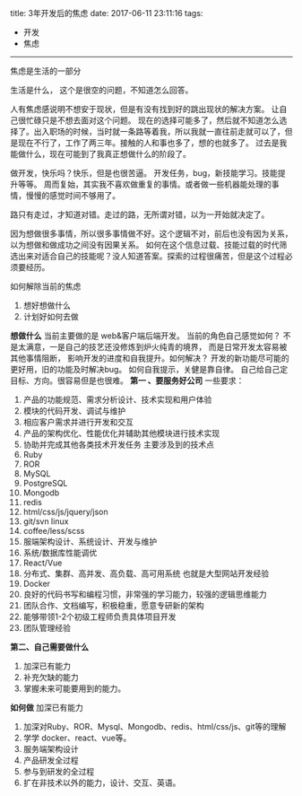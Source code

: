title:  3年开发后的焦虑
date: 2017-06-11 23:11:16
tags: 
- 开发
- 焦虑
---

焦虑是生活的一部分
<!--more-->

生活是什么， 这个是很空的问题，不知道怎么回答。

人有焦虑感说明不想安于现状，但是有没有找到好的跳出现状的解决方案。
让自己很忙碌只是不想去面对这个问题。
现在的选择可能多了，然后就不知道怎么选择了。出入职场的时候，当时就一条路等着我，所以我就一直往前走就可以了，但是现在不行了，工作了两三年。接触的人和事也多了，想的也就多了。
过去是我能做什么，现在可能到了我真正想做什么的阶段了。

做开发，快乐吗？快乐，但是也很苦逼。
开发任务，bug，新技能学习。技能提升等等。
周而复始，其实我不喜欢做重复的事情。或者做一些机器能处理的事情，慢慢的感觉时间不够用了。

路只有走过，才知道对错。走过的路，无所谓对错，以为一开始就决定了。

因为想做很多事情，所以很多事情做不好。这个逻辑不对，前后也没有因为关系，以为想做和做成功之间没有因果关系。
如何在这个信息过载、技能过载的时代筛选出来对适合自己的技能呢？没人知道答案。探索的过程很痛苦，但是这个过程必须要经历。

如何解除当前的焦虑
1. 想好想做什么
2. 计划好如何去做

**想做什么**
当前主要做的是 web&客户端后端开发。
当前的角色自己感觉如何？ 不是太满意，一是自己的技艺还没修炼到炉火纯青的境界， 而是日常开发太容易被其他事情阻断， 影响开发的进度和自我提升。如何解决？ 开发的新功能尽可能的更好用，旧的功能及时解决bug。
如何自我提示，关健是靠自律。
自己给自己定目标、方向。很容易但是也很难。
**第一 、要服务好公司**
一些要求：
1. 产品的功能规范、需求分析设计、技术实现和用户体验
2. 模块的代码开发、调试与维护
3. 相应客户需求并进行开发和交互
4. 产品的架构优化、性能优化并辅助其他模块进行技术实现
5. 协助并完成其他各类技术开发任务
主要涉及到的技术点
1. Ruby
2. ROR
3. MySQL
4. PostgreSQL
4. Mongodb
5. redis
6. html/css/js/jquery/json
7. git/svn linux
8. coffee/less/scss
9. 服端架构设计、系统设计、开发与维护
10. 系统/数据库性能调优
11. React/Vue
12. 分布式、集群、高并发、高负载、高可用系统 也就是大型网站开发经验
13. Docker
9. 良好的代码书写和编程习惯，非常强的学习能力，较强的逻辑思维能力
10. 团队合作、文档编写，积极稳重，愿意专研新的架构
11. 能够带领1-2个初级工程师负责具体项目开发
12. 团队管理经验

**第二、自己需要做什么**
1. 加深已有能力
2. 补充欠缺的能力
3. 掌握未来可能要用到的能力。


**如何做**
加深已有能力
1. 加深对Ruby、ROR、Mysql、Mongodb、redis、html/css/js、git等的理解
2. 学学 docker、react、vue等。
3. 服务端架构设计
4. 产品研发全过程
5. 参与到研发的全过程
6. 扩在非技术以外的能力，设计、交互、英语。
